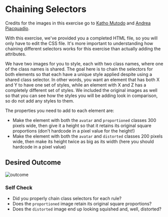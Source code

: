 # Chaining Selectors

Credits for the images in this exercise go to [Katho Mutodo](https://www.pexels.com/@photobykatho?utm_content=attributionCopyText&utm_medium=referral&utm_source=pexels) and [Andrea Piacquadio](https://www.pexels.com/@olly?utm_content=attributionCopyText&utm_medium=referral&utm_source=pexels).

With this exercise, we've provided you a completed HTML file, so you will only have to edit the CSS file. It's more important to understanding how chaining different selectors works for this exercise than actually adding the attributes.

We have two images for you to style, each with two class names, where one of the class names is shared. The goal here is to chain the selectors for both elements so that each have a unique style applied despite using a shared class selector. In other words, you want an element that has both X and Y to have one set of styles, while an element with X and Z has a completely different set of styles. We included the original images as well so that you can see how the styles you will be adding look in comparison, so do not add any styles to them.

The properties you need to add to each element are:

* Make the element with both the `avatar` and `proportioned` classes 300 pixels wide, then give it a height so that it retains its original square proportions (don't hardcode in a pixel value for the height!)
* Make the element with both the `avatar` and `distorted` classes 200 pixels wide, then make its height twice as big as its width (here you should hardcode in a pixel value)

## Desired Outcome
![outcome](https://user-images.githubusercontent.com/70952936/131268893-f2e0b302-ea2e-44b8-ba30-b555a35023c9.jpg)


### Self Check
- Did you properly chain class selectors for each rule?
- Does the `proportioned` image retain its original square proportions?
- Does the `distorted` image end up looking squished and, well, distorted?
